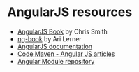# AngularJS resources

* [AngularJS Book](http://www.angularjsbook.com/) by Chris Smith
* [ng-book](https://www.ng-book.com/) by Ari Lerner
* [AngularJS documentation](https://docs.angularjs.org/)
* [Code Maven - Angular JS articles](http://code-maven.com/angular)
* [Angular Module repository](http://ngmodules.org/)







